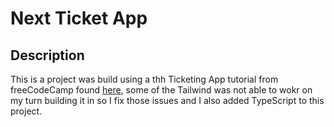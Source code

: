 # Next Ticket App

## Description

 This is a project was build using a thh Ticketing App tutorial from freeCodeCamp found [here](https://www.youtube.com/watch?v=H0vhkoXljq0), some of the Tailwind was not able to wokr on my turn building it in so I fix those issues and I also added TypeScript to this project.
